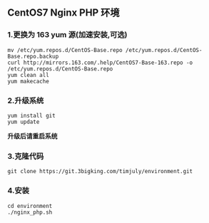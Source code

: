 ## CentOS7 Nginx PHP 环境 

### 1.更换为 163 yum 源(加速安装,可选)
```
mv /etc/yum.repos.d/CentOS-Base.repo /etc/yum.repos.d/CentOS-Base.repo.backup
curl http://mirrors.163.com/.help/CentOS7-Base-163.repo -o /etc/yum.repos.d/CentOS-Base.repo
yum clean all
yum makecache
```

### 2.升级系统
```
yum install git
yum update
```
**升级后请重启系统**

### 3.克隆代码
```
git clone https://git.3bigking.com/timjuly/environment.git
```

### 4.安装
```
cd environment
./nginx_php.sh
```
